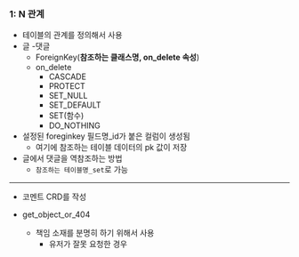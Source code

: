 ### 1: N 관계

* 테이블의 관계를 정의해서 사용
* 글 -댓글
  * ForeignKey(**참조하는 클래스명, on_delete 속성**)
  * on_delete
    * CASCADE
    * PROTECT
    * SET_NULL
    * SET_DEFAULT
    * SET(함수)
    * DO_NOTHING
* 설정된 foreginkey 필드명_id가 붙은 컬럼이 생성됨
  * 여기에 참조하는 테이블 데이터의 pk 값이 저장
* 글에서 댓글을 역참조하는 방법
  * `참조하는 테이블명_set`로 가능



-------------------------

* 코멘트 CRD를 작성

* get_object_or_404

  * 책임 소재를 분명히 하기 위해서 사용
    * 유저가 잘못 요청한 경우

  

